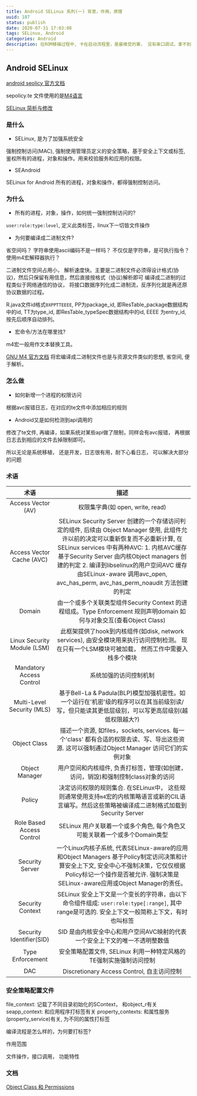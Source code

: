 ```yaml
---
title: Android SELinux 系列(一) 背景，作用，原理
uuid: 187
status: publish
date: 2020-07-31 17:03:08
tags: SELinux, Android
categories: Android
description: 在ROM移植过程中, 卡在启动流程里，是最难受的事， 没有串口调试，拿不到相关的日志，只能靠猜，SELinux 的配置，是否会导致启动不起来呢？ 最后的结果是，靠猜并没有解决启动问题，因为可能出问题的环节太多了，此次研究raw socket 调用同样也遇到SEAndroid 的问题, 但借此机会，系统的学习一上SEAndroid, SELinux 是有必要的。
---
```


## Android SELinux 

[android seolicy 官方文档](https://source.android.com/security/selinux/customize)

sepolicy.te 文件使用的是[M4语言](https://www.gnu.org/savannah-checkouts/gnu/m4/manual/m4-1.4.18/index.html)

[SELinux 简析与修改](https://www.cnblogs.com/blogs-of-lxl/p/7515023.html)

### 是什么

- SELinux, 是为了加强系统安全

强制控制访问(MAC), 强制使用管理员定义的安全策略，基于安全上下文或标签, 鉴权所有的进程，对象和操作。用来校验服务和应用的权限。

- SEAndroid 

SELinux for Android
所有的进程，对象和操作，都得强制控制访问。 

### 为什么

- 所有的进程，对象，操作，如何统一强制控制访问的? 

`user:role:type:level`, 定义此类标签，linux下一切皆文件操作

- 为何要编译成二进制文件? 

省空间吗？ 字符串使用ascii编码不是一样吗？
不仅仅是字符串，是可执行指令？ 使用m4宏解释器执行？ 

二进制文件空间占用小， 解析速度快。主要是二进制文件必须得设计格式(协议)，然后只保留有用信息，然后直接按格式（协议)解析即可
编译成二进制的过程类似于网络通信的协议， 将接口数据序列化成二进制流，反序列化就是再还原协议数据的过程。 

R.java文件id格式`0XPPTTEEEE`, PP为package_id, 即ResTable_package数据结构中的id, TT为type_id, 即ResTable_typeSpec数据结构中的id, EEEE 为entry_id, 按先后顺序自动排列。

- 宏命令/方法在哪里找? 

m4宏一般用作文本替换工具。 

[GNU M4 官方文档](https://www.gnu.org/savannah-checkouts/gnu/m4/manual/m4-1.4.18/m4.html#Names)
将宏编译成二进制文件也是与资源文件类似的思想, 省空间, 便于解析。 

### 怎么做

- 如何新增一个进程的权限访问

根据avc报错日志，在对应的te文件中添加相应的规则

- Android又是如何检测到api调用的
	
修改了te文件, 再编译，如果系统对某些api做了限制，同样会有avc报错， 再根据日志去到相应的文件去掉限制即可。 

所以无论是系统移植， 还是开发，日志很有用，耐下心看日志， 可以解决大部分的问题

### 术语
|术语| 描述| 
|:--:|:--:|
| Access Vector (AV) | 权限集字典(如 open, write, read) | 
| Access Vector Cache (AVC) | SELinux Security Server 创建的一个存储访问判定的组件, 后续由 Object Manager 使用, 此组件允许以前的决定可以重新恢复而不必重新计算, 在SELinux services 中有两种AVC:  1. 内核AVC缓存基于Security Server 由内核Object managers 创建的判定 2. 编译到libselinux的用户空间AVC 缓存由SELinux-aware 调用avc_open, avc_has_perm, avc_has_perm_noaudit 方法创建的判定 |
| Domain | 由一个或多个关联类型组件Security Context 的进程组成。Type Enforcement 规则声明domain 如何与对象交互(查看Object Class) |
| Linux Security Module (LSM) | 此框架提供了hook到内核组件(如disk, network services), 由安全模块用来执行访问控制检测。 现在只有一个LSM模块可被加载， 然而工作中需要入栈多个模块 |
| Mandatory Access Control | 系统加强的访问控制机制|
| Multi-Level Security (MLS) | 基于Bell-La & Padula(BLP)模型加强机密性。如一个运行在'机密'级的程序可以在其当前级别读/写，但只能读其更低层级别，可以写更高层级别(越低权限越大?) |
| Object Class | 描述一个资源, 如files，sockets, services. 每一个'class' 都有合适的权限去读、写、导出这些资源. 这可以强制通过Object Manager 访问它们的实例对象 |
| Object Manager | 用户空间和内核组件, 负责打标签，管理(如创建，访问，销毁)和强制控制class对象的访问|
| Policy | 决定访问权限的规则集合. 在SELinux中， 这些规则通常使用支持`m4`宏的内核策略语言或新的CIL语言编写。然后这些策略被编译成二进制格式加载到Security Server|
| Role Based Access Control | SELinux 用户关联着一个或多个角色, 每个角色又可能关联着一个或多个Domain类型 |
| Security Server | 一个Linux内核子系统, 代表SELinux-aware的应用和Object Managers 基于Policy制定访问决策和计算安全上下文, 安全中心不强制决策，它仅仅根据Policy标记一个操作是否被允许. 强制决策是SELinux-aware应用或Object Manager的责任。|
| Security Context | SELinux 安全上下文是一个变长的字符串，由以下命令组件组成: `user:role:type[:range]`, 其中range是可选的. 安全上下文一般简称上下文，有时也叫标签|
| Security Identifier(SID) | SID 是由内核安全中心和用户空间AVC映射的代表一个安全上下文的唯一不透明整数值|
| Type Enforcement | 安全策略配置文件, SELinux 利用一种特定风格的TE强制实施强制访问控制|
| DAC |	Discretionary Access Control, 自主访问控制 |

### 安全策略配置文件

file_context:	记载了不同目录初始化的SContext， 和object_r有关
seapp_context:	和应用程序打标签有关
property_contexts:	和属性服务(property_service)有关, 为不同的属性打标签 

编译流程是怎么样的，为何要打标签?

作用范围 

文件操作，接口调用， 功能特性

### 文档

[Object Class 和 Permissions](http://selinuxproject.org/page/ObjectClassesPerms)


